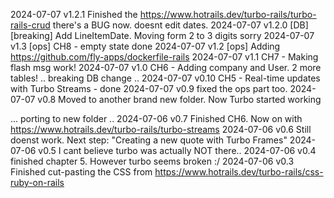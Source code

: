 
2024-07-07 v1.2.1 Finished the https://www.hotrails.dev/turbo-rails/turbo-rails-crud there's a BUG now. doesnt edit dates.
2024-07-07 v1.2.0 [DB][breaking] Add LineItemDate.
   Moving form 2 to 3 digits sorry
2024-07-07 v1.3  [ops] CH8 - empty state done
2024-07-07 v1.2  [ops] Adding https://github.com/fly-apps/dockerfile-rails
2024-07-07 v1.1  CH7 - Making flash msg work!
2024-07-07 v1.0  CH6 - Adding company and User. 2 more tables!
   .. breaking DB change ..
2024-07-07 v0.10 CH5 - Real-time updates with Turbo Streams - done
2024-07-07 v0.9  fixed the ops part too.
2024-07-07 v0.8  Moved to another brand new folder. Now Turbo started working

 ... porting to new folder ..
2024-07-06 v0.7  Finished CH6. Now on with https://www.hotrails.dev/turbo-rails/turbo-streams
2024-07-06 v0.6  Still doenst work. Next step: "Creating a new quote with Turbo Frames"
2024-07-06 v0.5  I cant believe turbo was actually NOT there..
2024-07-06 v0.4  finished chapter 5. However turbo seems broken :/
2024-07-06 v0.3  Finished cut-pasting the CSS from https://www.hotrails.dev/turbo-rails/css-ruby-on-rails
